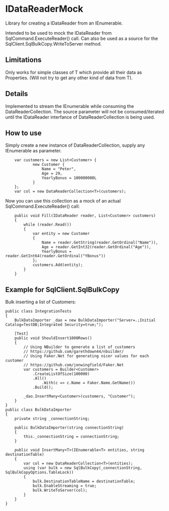 # IDataReaderMock
Library for creating a IDataReader from an IEnumerable<T>.

Intended to be used to mock the IDataReader from SqlCommand.ExecuteReader() call.
Can also be used as a source for the SqlClient.SqlBulkCopy.WriteToServer method.

## Limitations
Only works for simple classes of T which provide all their data as Properties.
(Will not try to get any other kind of data from T).

## Details
Implemented to stream the IEnumerable while consuming the DataReaderCollection.
The source parameter will not be consumed/iterated until the IDataReader interfance of DataReaderCollection is being used.

## How to use
Simply create a new instance of DataReaderCollection<T>, supply any IEnumerable<T> as parameter.

        var customers = new List<Customer> { 
                new Customer {
                    Name = "Peter",
                    Age = 29,
                    YearlyBonus = 100000000L
                }
        };
        var col = new DataReaderCollection<T>(customers);

Now you can use this collection as a mock of an actual SqlCommand.ExecuteReader() call:

        public void Fill(IDataReader reader, List<Customer> customers)
        {
            while (reader.Read())
            {
                var entity = new Customer
                {
                    Name = reader.GetString(reader.GetOrdinal("Name")),
                    Age = reader.GetInt32(reader.GetOrdinal("Age")),
                    YearlyBonus = reader.GetInt64(reader.GetOrdinal("YBonus"))
                };
                customers.Add(entity);
            }
        }


## Example for SqlClient.SqlBulkCopy
Bulk inserting a list of Customers:

    public class IntegrationTests
    {
        BulkDataImporter _dao = new BulkDataImporter("Server=.;Initial Catalog=TestDB;Integrated Security=true;");

        [Test]
        public void ShouldInsert1000Rows()
        {
            // Using NBuilder to generate a list of customers
            // https://github.com/garethdown44/nbuilder/
            // Using Faker.Net for generating nicer values for each customer
            // https://github.com/jonwingfield/Faker.Net
            var customers = Builder<Customer>
                .CreateListOfSize(100000)
                .All()
                    .With(c => c.Name = Faker.Name.GetName())
                .Build();

            _dao.InsertMany<Customer>(customers, "Customer");
        }
    }
    public class BulkDataImporter
    {
        private string _connectionString;

        public BulkDataImporter(string connectionString)
        {
            this._connectionString = connectionString;
        }

        public void InsertMany<T>(IEnumerable<T> entities, string destinationTable)
        {
            var col = new DataReaderCollection<T>(entities);
            using (var bulk = new SqlBulkCopy(_connectionString, SqlBulkCopyOptions.TableLock))
            {
                bulk.DestinationTableName = destinationTable;
                bulk.EnableStreaming = true;
                bulk.WriteToServer(col);
            }
        }
    }

